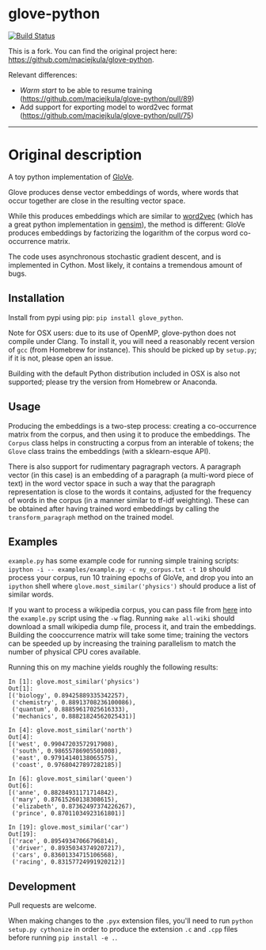# glove-python

[![Build Status](https://travis-ci.org/spadarian/glove-python.svg?branch=master)](https://travis-ci.org/spadarian/glove-python)

This is a fork. You can find the original project here: https://github.com/maciejkula/glove-python.

Relevant differences:

* _Warm start_ to be able to resume training (https://github.com/maciejkula/glove-python/pull/89)
* Add support for exporting model to word2vec format (https://github.com/maciejkula/glove-python/pull/75)


---
# Original description

A toy python implementation of [GloVe](http://www-nlp.stanford.edu/projects/glove/).

Glove produces dense vector embeddings of words, where words that occur together are close in the resulting vector space.

While this produces embeddings which are similar to [word2vec](https://code.google.com/p/word2vec/) (which has a great python implementation in [gensim](http://radimrehurek.com/gensim/models/word2vec.html)), the method is different: GloVe produces embeddings by factorizing the logarithm of the corpus word co-occurrence matrix.

The code uses asynchronous stochastic gradient descent, and is implemented in Cython. Most likely, it contains a tremendous amount of bugs.

## Installation
Install from pypi using pip: `pip install glove_python`.

Note for OSX users: due to its use of OpenMP, glove-python does not compile under Clang. To install it, you will need a reasonably recent version of `gcc` (from Homebrew for instance). This should be picked up by `setup.py`; if it is not, please open an issue.

Building with the default Python distribution included in OSX is also not supported; please try the version from Homebrew or Anaconda.

## Usage
Producing the embeddings is a two-step process: creating a co-occurrence matrix from the corpus, and then using it to produce the embeddings. The `Corpus` class helps in constructing a corpus from an interable of tokens; the `Glove` class trains the embeddings (with a sklearn-esque API).

There is also support for rudimentary pagragraph vectors. A paragraph vector (in this case) is an embedding of a paragraph (a multi-word piece of text) in the word vector space in such a way that the paragraph representation is close to the words it contains, adjusted for the frequency of words in the corpus (in a manner similar to tf-idf weighting). These can be obtained after having trained word embeddings by calling the `transform_paragraph` method on the trained model.

## Examples
`example.py` has some example code for running simple training scripts: `ipython -i -- examples/example.py -c my_corpus.txt -t 10` should process your corpus, run 10 training epochs of GloVe, and drop you into an `ipython` shell where `glove.most_similar('physics')` should produce a list of similar words.

If you want to process a wikipedia corpus, you can pass file from [here](http://dumps.wikimedia.org/enwiki/latest/) into the `example.py` script using the `-w` flag. Running `make all-wiki` should download a small wikipedia dump file, process it, and train the embeddings. Building the cooccurrence matrix will take some time; training the vectors can be speeded up by increasing the training parallelism to match the number of physical CPU cores available.

Running this on my machine yields roughly the following results:

```
In [1]: glove.most_similar('physics')
Out[1]:
[('biology', 0.89425889335342257),
 ('chemistry', 0.88913708236100086),
 ('quantum', 0.88859617025616333),
 ('mechanics', 0.88821824562025431)]

In [4]: glove.most_similar('north')
Out[4]:
[('west', 0.99047203572917908),
 ('south', 0.98655786905501008),
 ('east', 0.97914140138065575),
 ('coast', 0.97680427897282185)]

In [6]: glove.most_similar('queen')
Out[6]:
[('anne', 0.88284931171714842),
 ('mary', 0.87615260138308615),
 ('elizabeth', 0.87362497374226267),
 ('prince', 0.87011034923161801)]

In [19]: glove.most_similar('car')
Out[19]:
[('race', 0.89549347066796814),
 ('driver', 0.89350343749207217),
 ('cars', 0.83601334715106568),
 ('racing', 0.83157724991920212)]
```

## Development
Pull requests are welcome.

When making changes to the `.pyx` extension files, you'll need to run `python setup.py cythonize` in order to produce the extension `.c` and `.cpp` files before running `pip install -e .`.
